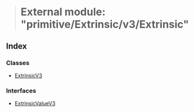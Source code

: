 > # External module: "primitive/Extrinsic/v3/Extrinsic"

## Index

### Classes

* [ExtrinsicV3](../classes/_primitive_extrinsic_v3_extrinsic_.extrinsicv3.md)

### Interfaces

* [ExtrinsicValueV3](../interfaces/_primitive_extrinsic_v3_extrinsic_.extrinsicvaluev3.md)